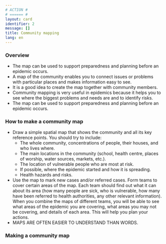 ```yaml
---
# ACTION #
# ====== #
layout: card
identifier: 2
message: []
title: Community mapping
lang: en
---
```


### Overview

- The map can be used to support preparedness and planning before an epidemic occurs.
- A map of the community enables you to connect issues or problems with particular places and makes information easy to see. 
- It is a good idea to create the map together with community members. 
- Community mapping is very useful in epidemics because it helps you to see where the biggest problems and needs are and to identify risks. 
- The map can be used to support preparedness and planning before an epidemic occurs.

### How to make a community map

- Draw a simple spatial map that shows the community and all its key reference points. You should try to include:
  - The whole community, concentrations of people, their houses, and who lives where.
  - The main locations in the community (school, health centre, places of worship, water sources, markets, etc.).
  - The location of vulnerable people who are most at risk.
  - If possible, where the epidemic started and how it is spreading.
  - Health hazards and risks.
- Use the map to mark new cases and/or referred cases. Form teams to cover certain areas of the map. Each team should find out what it can about its area (how many people are sick, who is vulnerable, how many have been referred to health authorities, any other relevant information). When you combine the maps of different teams, you will be able to see what areas of the epidemic you are covering, what areas you may not be covering, and details of each area. This will help you plan your actions. 
- MAPS ARE OFTEN EASIER TO UNDERSTAND THAN WORDS. 

### Making a community map
